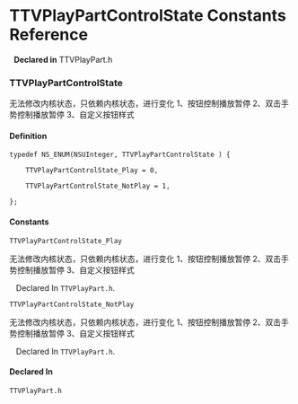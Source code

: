 # TTVPlayPartControlState Constants Reference

&nbsp;&nbsp;**Declared in** TTVPlayPart.h  

### TTVPlayPartControlState

无法修改内核状态，只依赖内核状态，进行变化
1、按钮控制播放暂停
2、双击手势控制播放暂停
3、自定义按钮样式

#### Definition
    typedef NS_ENUM(NSUInteger, TTVPlayPartControlState ) {   
        
        TTVPlayPartControlState_Play = 0,
        
        TTVPlayPartControlState_NotPlay = 1,
        
    };

#### Constants

<a name="" title="TTVPlayPartControlState_Play"></a><code>TTVPlayPartControlState_Play</code>

无法修改内核状态，只依赖内核状态，进行变化
1、按钮控制播放暂停
2、双击手势控制播放暂停
3、自定义按钮样式

&nbsp;&nbsp;&nbsp;Declared In `TTVPlayPart.h`.

<a name="" title="TTVPlayPartControlState_NotPlay"></a><code>TTVPlayPartControlState_NotPlay</code>

无法修改内核状态，只依赖内核状态，进行变化
1、按钮控制播放暂停
2、双击手势控制播放暂停
3、自定义按钮样式

&nbsp;&nbsp;&nbsp;Declared In `TTVPlayPart.h`.

#### Declared In
`TTVPlayPart.h`

